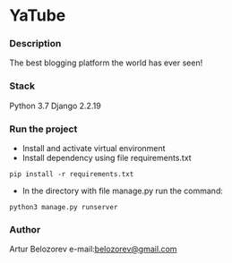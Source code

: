 # YaTube
### Description
The best blogging platform the world has ever seen!
### Stack
Python 3.7
Django 2.2.19
### Run the project
- Install and activate virtual environment
- Install dependency using file requirements.txt
```
pip install -r requirements.txt
``` 
- In the directory with file manage.py run the command:
```
python3 manage.py runserver
```
### Author
Artur Belozorev
e-mail:belozorev@gmail.com
